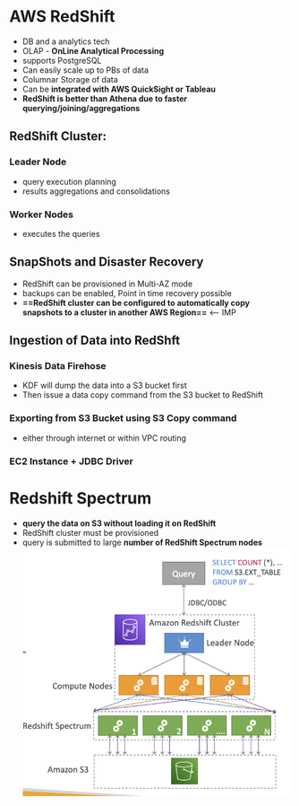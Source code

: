 # AWS RedShift

- DB and a analytics tech
- OLAP - **OnLine Analytical Processing**
- supports PostgreSQL
- Can easily scale up to PBs of data
- Columnar Storage of data
- Can be **integrated with AWS QuickSight or Tableau**
- **RedShift is better than Athena due to faster querying/joining/aggregations**


## RedShift Cluster:

### Leader Node

- query execution planning 
- results aggregations and consolidations

### Worker Nodes

- executes the queries



## SnapShots and Disaster Recovery

- RedShift can be provisioned in Multi-AZ mode
- backups can be enabled, Point in time recovery possible
- **==RedShift cluster can be configured to automatically copy snapshots to a cluster in another AWS Region==** <-- IMP


## Ingestion of Data into RedShft


### Kinesis Data Firehose

 - KDF will dump the data into a S3 bucket first
 - Then issue a data copy command from the S3 bucket to RedShift

### Exporting from S3 Bucket using S3 Copy command

- either through internet or within VPC routing 

### EC2 Instance + JDBC Driver



# Redshift Spectrum

- **query the data on S3 without loading it on RedShift**
- RedShift cluster must be provisioned
- query is submitted to large **number of RedShift Spectrum nodes**
![image](../../img/Pasted_image_20240518152729.png)